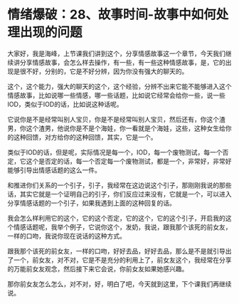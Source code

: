 # 情绪爆破：28、故事时间-故事中如何处理出现的问题

大家好，我是海峰，上节课我们讲到这个，分享情感故事这一个章节，今天我们继续讲分享情感故事，会怎么样去操作，有一些，有一些这种情感故事，是，它的出现是很不好，分别的，它是不好分辨，因为你没有强大的聊天的。

这个，这个能力，强大的聊天的这个，这个经验，分辨不出来它能不能够进入这个情感故事，比如说哪一些情感，哪一些话题，比如说它经常会给你一些，说一些IOD，类似于IOD的话，比如说这种话呢。

它说你是不是经常叫别人宝贝，你是不是经常叫别人宝贝，然后还有，你这个渣男，你这个渣男，他说你是不是个海娃，你一看就是个海娃，这些，这种女生给你的这种回馈，对方给你的这种回馈，其实，它是一个。

类似于IOD的话，但是呢，实际情况是每一个，IOD，每一个废物测试，每一个否定，它这个是否定的话，每一个否定每一个废物测试，都是一个，非常好，非常好能够引导出情感话题的这么一件。

和推进你们关系的一个引子，引子，我经常在这边说这个引子，那刚刚我说的那些话，其实它就是一个证明自己的引子，你们反应过来没有，它就是一个，可以进入分享情感话题的一个引子，如果我遇到上面的这种回复的话。

我会怎么样利用它的这个，它的这个否定，它的这个，它的这个引子，开启我的这个情感话题呢，我举个例子，它说你这个，发奶，我说，跟我那个该死的前女友，一样的口吻，我说你现在说话的这种方式。

跟我那个该死的前女友，一样的口吻，好好去品，好好去品，那么是不是就引导出了一个，前女友，对不对，它是不是充分的利用上了，前女友这个，我经常在分享的万能前女友观念，然后接下来它会说，你前女友如果她感兴趣。

那你前女友怎么怎么，对不对，好，明白了吧，今天就到这里，下个课我们再继续说。